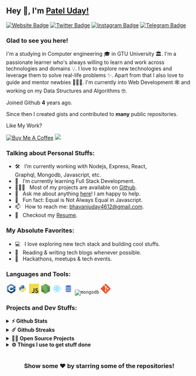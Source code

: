 ## Hey 👋, I'm [Patel Uday!](https://github.com/uday4612/)

[![Website Badge](https://img.shields.io/badge/Website-3b5998?style=flat-square&logo=google-chrome&logoColor=white)](https://uday4612.42web.io/)
[![Twitter Badge](https://img.shields.io/badge/-Twitter-00acee?style=flat-square&logo=Twitter&logoColor=white)](https://twitter.com/uday_4612)
[![Instagram Badge](https://img.shields.io/badge/-Instagram-e4405f?style=flat-square&logo=Instagram&logoColor=white)](https://instagram.com/uday_4612/)
[![Telegram Badge](https://img.shields.io/badge/-Telegram-0088cc?style=flat-square&logo=Telegram&logoColor=white)](https://t.me/uday4612)

### Glad to see you here! &nbsp;

I'm a studying in Computer engineering 🎓 in GTU University 🏛. I'm a passionate learner who's always willing to learn and work across technologies and domains 💡. I love to explore new technologies and leverage them to solve real-life problems ✨. Apart from that I also love to guide and mentor newbies 👨🏻‍💻. I'm currently into Web Development 🕸️ and working on my Data Structures and Algorithms 🤓.

Joined Github **4** years ago.

Since then I created gists and contributed to **many** public repositories.

Like My Work?

<a href="https://www.buymeacoffee.com/uday4612" target="_blank"><img src="https://cdn.buymeacoffee.com/buttons/v2/default-yellow.png" alt="Buy Me A Coffee" height="60px" width="217px" ></a>
[![](https://gitwar.herokuapp.com/badge?username=uday4612&label=Gitwar%20Profile%20Score&style=for-the-badge&color=0088cc)](https://gitwar.herokuapp.com/)

### Talking about Personal Stuffs:

- 🛠 &nbsp; I’m currently working with Nodejs, Express, React, <br /> Graphql, Mongodb, Javascript, etc.
- 🚀 &nbsp; I’m currently learning Full Stack Development.
- 👨🏻‍💻 &nbsp; Most of my projects are available on [Github](https://github.com/uday4612).
- 💬 &nbsp; Ask me about anything [here](https://github.com/uday4612/uday4612/issues/2)! I am happy to help.
- 👾 &nbsp; Fun fact: Equal is Not Always Equal in Javascript.
- 📫 &nbsp; How to reach me: bhavaniuday4612@gmail.com.
- 📝 &nbsp; Checkout my [Resume](#).

### My Absolute Favorites:

- 💻 &nbsp; I love exploring new tech stack and building cool stuffs.
- 📰 &nbsp; Reading & writing tech blogs whenever possible.
- 🍕 &nbsp; Hackathons, meetups & tech events.

### Languages and Tools:

<code><img height="27" src="https://raw.githubusercontent.com/github/explore/80688e429a7d4ef2fca1e82350fe8e3517d3494d/topics/cpp/cpp.png" alt="cpp"></code>
<code><img height="27" src="https://raw.githubusercontent.com/github/explore/80688e429a7d4ef2fca1e82350fe8e3517d3494d/topics/python/python.png" alt="python"></code>
<code><img height="27" src="https://raw.githubusercontent.com/github/explore/80688e429a7d4ef2fca1e82350fe8e3517d3494d/topics/javascript/javascript.png" alt="javascript"></code>
<code><img height="27" src="https://raw.githubusercontent.com/github/explore/80688e429a7d4ef2fca1e82350fe8e3517d3494d/topics/nodejs/nodejs.png" alt="nodejs"></code>
<code><img height="27" src="https://raw.githubusercontent.com/github/explore/80688e429a7d4ef2fca1e82350fe8e3517d3494d/topics/react/react.png" alt="react"></code>
<code><img height="27" src="https://raw.githubusercontent.com/github/explore/80688e429a7d4ef2fca1e82350fe8e3517d3494d/topics/sql/sql.png" alt="sql"></code>
<code><img height="27" src="https://encrypted-tbn0.gstatic.com/images?q=tbn%3AANd9GcSTTzPAw-55ssm1Im594xYZ9eRQu2JylrkYLg&usqp=CAU" alt="mongodb"></code>
<code><img height="27" src="https://raw.githubusercontent.com/devicons/devicon/master/icons/git/git-original.svg" alt="git"></code>

<!--
<code><img height="25" src="https://raw.githubusercontent.com/github/explore/80688e429a7d4ef2fca1e82350fe8e3517d3494d/topics/sass/sass.png" alt="sass"></code>
-->

### Projects and Dev Stuffs:

<details>	
  <summary><b>⚡ Github Stats</b></summary>

  <br />
  <img height="180em" src="https://github-readme-stats.vercel.app/api?username=uday4612&show_icons=true&hide_border=true&&count_private=true&include_all_commits=true" />
  <img height="180em" src="https://github-readme-stats.vercel.app/api/top-langs/?username=uday4612&exclude_repo=KNN-Image-Classification&show_icons=true&hide_border=true&layout=compact&langs_count=8"/>
</details>

<details>	
  <summary><b>☄️ Github Streaks</b></summary>

  <br />
  <img height="180em" src="https://github-readme-streak-stats.herokuapp.com/?user=uday4612&hide_border=true" />
</details>

<details>
  <summary><b>🧑‍🚀 Open Source Projects</b></summary>

  <br />
  <table>
    <thead align="center">
      <tr border: none;>
        <td><b>💻 Projects</b></td>
        <td><b>🌟 Stars</b></td>
        <td><b>🍴 Forks</b></td>
        <td><b>🐛 Issues</b></td>
        <td><b>🔔 Pull Requests</b></td>
        <td><b>👨‍💻 Language</b></td>
      </tr>
    </thead>
    <tbody>
      <tr>
	      <td><a href="https://github.com/uday4612/Gitwar"><b>🚀 Gitwar</b></a></td>
        <td><img alt="Stars" src="https://img.shields.io/github/stars/uday4612/Gitwar?style=flat-square&labelColor=343b41"/></td>
        <td><img alt="Forks" src="https://img.shields.io/github/forks/uday4612/Gitwar?style=flat-square&labelColor=343b41"/></td>
        <td><img alt="Issues" src="https://img.shields.io/github/issues/uday4612/Gitwar?style=flat-square"/></td>
        <td><img alt="Pull Requests" src="https://img.shields.io/github/issues-pr/uday4612/Gitwar?style=flat-square"/></td>
        <td><img alt="Language" src="https://img.shields.io/github/languages/top/uday4612/Gitwar?style=flat-square"/></td>
      </tr>
      <tr>
	      <td><a href="https://github.com/uday4612/TradeByte"><b>💸 TradeByte</b></a></td>
        <td><img alt="Stars" src="https://img.shields.io/github/stars/uday4612/TradeByte?style=flat-square&labelColor=343b41"/></td>
        <td><img alt="Forks" src="https://img.shields.io/github/forks/uday4612/TradeByte?style=flat-square&labelColor=343b41"/></td>
        <td><img alt="Issues" src="https://img.shields.io/github/issues/uday4612/TradeByte?style=flat-square"/></td>
        <td><img alt="Pull Requests" src="https://img.shields.io/github/issues-pr/uday4612/TradeByte?style=flat-square"/></td>
        <td><img alt="Language" src="https://img.shields.io/github/languages/top/uday4612/TradeByte?label=javascript&style=flat-square"/></td>
      </tr>
      <tr>
	      <td><a href="https://github.com/uday4612/TheNodeCourse"><b>👨🏻‍💻 TheNodeCourse</b></a></td>
        <td><img alt="Stars" src="https://img.shields.io/github/stars/uday4612/TheNodeCourse?style=flat-square&labelColor=343b41"/></td>
        <td><img alt="Forks" src="https://img.shields.io/github/forks/uday4612/TheNodeCourse?style=flat-square&labelColor=343b41"/></td>
        <td><img alt="Issues" src="https://img.shields.io/github/issues/uday4612/TheNodeCourse?style=flat-square"/></td>
        <td><img alt="Pull Requests" src="https://img.shields.io/github/issues-pr/uday4612/TheNodeCourse?style=flat-square"/></td>
        <td><img alt="Language" src="https://img.shields.io/github/languages/top/uday4612/TheNodeCourse?style=flat-square"/></td> 
      </tr>
      <tr>
	      <td><a href="https://github.com/uday4612/uday4612"><b>🤓 uday4612</b></a></td>
        <td><img alt="Stars" src="https://img.shields.io/github/stars/uday4612/uday4612?style=flat-square&labelColor=343b41"/></td>
        <td><img alt="Forks" src="https://img.shields.io/github/forks/uday4612/uday4612?style=flat-square&labelColor=343b41"/></td>
        <td><img alt="Issues" src="https://img.shields.io/github/issues/uday4612/uday4612?style=flat-square"/></td>
        <td><img alt="Pull Requests" src="https://img.shields.io/github/issues-pr/uday4612/uday4612?style=flat-square"/></td>
        <td><img alt="Language" src="https://img.shields.io/badge/markdown-100%25-blue?style=flat-square"/></td> 
      </tr>
    </tbody>
  </table>
  <br />
</details>
 
<details>	
  <br />
  <summary><b>⚙️ Things I use to get stuff done</b></summary>
  	<ul>
  	    <li><b>OS:</b> Ubuntu 20.04</li>
	    <li><b>Laptop: </b> HP Elitebook (i5)</li>
  	    <li><b>Browser: </b> Firefox Web Browser</li>
	    <li><b>Terminal: </b> ZSH: Oh My Zsh (PowerLevel10k)</li>
	    <li><b>Code Editor:</b> VSCode - The best editor out there.</li>
	    <li><b>To Stay Updated:</b> Dev.to, Medium, Linkedin and Twitter.</li>
	    <br />
	⚛️ Checkout My VSCode Configrations <a href="https://gist.github.com/uday4612/039b1dc5a7cdcb007ab3691814d53130">Here</a>.
	</ul>	
</details>

#

<div align="center">

### Show some ❤️ by starring some of the repositories!

</div>
